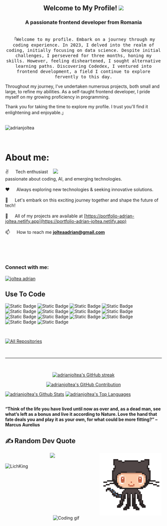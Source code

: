 <h2 align="center">
  Welcome to My Profile!
  <img src="https://media.giphy.com/media/hvRJCLFzcasrR4ia7z/giphy.gif" width="28">
</h2>
<h3 align="center">A passionate frontend developer from Romania</h3>

<p align="center"> 
  <samp>
    <br>
    「Welcome to my profile. Embark on a journey through my coding experience. In 2023, I delved into the realm of coding, initially focusing on data science. Despite initial challenges, I persevered for three months, honing my skills. However, feeling disheartened, I sought alternative learning paths. Discovering Codedex, I ventured into frontend development, a field I continue to explore fervently to this day.

Throughout my journey, I've undertaken numerous projects, both small and large, to refine my abilities. As a self-taught frontend developer, I pride myself on my growing proficiency in programming.

Thank you for taking the time to explore my profile. I trust you'll find it enlightening and enjoyable.」
    <br>
    <br>
  </samp>
</p>

<p align="left"> <img src="https://komarev.com/ghpvc/?username=adrianjoltea&label=Profile%20views&color=0e75b6&style=flat" alt="adrianjoltea" /> </p>
<br/>

<!-- About Section -->
 # About me:
 
<p>
 <img src="https://media.giphy.com/media/v1.Y2lkPTc5MGI3NjExaHp0c3RwOTkxejd0b3EwOGh4ajBoMHIxa3N0ZDFqOWZrMjNkbjFsMCZlcD12MV9pbnRlcm5hbF9naWZfYnlfaWQmY3Q9Zw/26tn33aiTi1jkl6H6/giphy.gif" width="350" align="right">
  
 ✌️ &emsp; Tech enthusiast passionate about coding, AI, and emerging technologies. <br/><br/>
 ❤️ &emsp; Always exploring new technologies & seeking innovative solutions.<br/><br/>
 📧 &emsp; Let's embark on this exciting journey together and shape the future of tech!<br/><br/>
 💬 &emsp; All of my projects are available at [https://portfolio-adrian-joltea.netlify.app](https://portfolio-adrian-joltea.netlify.app)<br/><br/>
 📫 &emsp; How to reach me **jolteaadrian@gmail.com**<br/><br/>

</p>

<br/>
<br/>
<h3 align="left">Connect with me:</h3>
<p align="left">
<a href="https://linkedin.com/in/joltea adrian" target="blank"><img align="center" src="https://raw.githubusercontent.com/rahuldkjain/github-profile-readme-generator/master/src/images/icons/Social/linked-in-alt.svg" alt="joltea adrian" height="30" width="40" /></a>
</p>

## Use To Code


![Static Badge](https://img.shields.io/badge/Html-%23E34F26?style=for-the-badge&logo=Html5&labelColor=black)
![Static Badge](https://img.shields.io/badge/Css-%231572B6?style=for-the-badge&logo=Css3&labelColor=black)
![Static Badge](https://img.shields.io/badge/VS_code-%23007ACC?style=for-the-badge&logo=Visual-studio-code&labelColor=black)
![Static Badge](https://img.shields.io/badge/Sass-%23CC6699?style=for-the-badge&logo=Sass&labelColor=black)
![Static Badge](https://img.shields.io/badge/JavaScript-%23F7DF1E?style=for-the-badge&logo=Javascript&labelColor=black)
![Static Badge](https://img.shields.io/badge/TypeScript-%233178C6?style=for-the-badge&logo=Typescript&labelColor=black)
![Static Badge](https://img.shields.io/badge/NestJS-%23E0234E?style=for-the-badge&logo=NestJS&labelColor=black)
![Static Badge](https://img.shields.io/badge/NodeJS-%23339933?style=for-the-badge&logo=Node.js&labelColor=black)
![Static Badge](https://img.shields.io/badge/MongoDB-%2347A248?style=for-the-badge&logo=Mongodb&labelColor=black)
![Static Badge](https://img.shields.io/badge/Mongoose-%23880000?style=for-the-badge&logo=Mongoose&labelColor=black)
![Static Badge](https://img.shields.io/badge/React-%2361DAFB?style=for-the-badge&logo=react&labelColor=black)
![Static Badge](https://img.shields.io/badge/React_Hook_Form-%23EC5990?style=for-the-badge&logo=react-hook-form&labelColor=black)
![Static Badge](https://img.shields.io/badge/React_Router-%23CA4245?style=for-the-badge&logo=react-router&labelColor=black)
![Static Badge](https://img.shields.io/badge/Vite-%23646CFF?style=for-the-badge&logo=vite&labelColor=black)




<br/>

<p align="left">
  <a href="https://github.com/adrianjoltea?tab=repositories" target="_blank"><img alt="All Repositories" title="All Repositories" src="https://img.shields.io/badge/-All%20Repos-2962FF?style=for-the-badge&logo=koding&logoColor=white"/></a>
</p>

<br/>
<hr/>
<br/>

<p align="center">
  <a href="https://github.com/adrianjoltea">
    <img src="https://github-readme-streak-stats.herokuapp.com/?user=adrianjoltea&theme=react&border=22d3ee&background=0D1117" alt="adrianjoltea's GitHub streak"/>
  </a>
</p>

<p align="center">
  <a href="https://github.com/adrianjoltea">
    <img src="https://github-profile-summary-cards.vercel.app/api/cards/profile-details?username=adrianjoltea&theme=react" alt="adrianjoltea's GitHub Contribution"/>
  </a>
</p>

<a> 
    <a href="https://github.com/adrianjoltea"><img alt="adrianjoltea's Github Stats" src="https://denvercoder1-github-readme-stats.vercel.app/api?username=adrianjoltea&show_icons=true&count_private=true&theme=react&border_color=22d3ee&bg_color=0D1117&title_color=22d3ee&icon_color=22d3ee" height="192px" width="49.5%"/></a>
  <a href="https://github.com/adrianjoltea"><img alt="adrianjoltea's Top Languages" src="https://denvercoder1-github-readme-stats.vercel.app/api/top-langs/?username=adrianjoltea&langs_count=8&layout=compact&theme=react&border_color=22d3ee&bg_color=0D1117&title_color=22d3ee&icon_color=22d3ee" height="192px" width="49.5%"/></a>
  <br/>
</a>




##

**“Think of the life you have lived until now as over and, as a dead man, see what’s left as a bonus and live it according to Nature. Love the hand that fate deals you and play it as your own, for what could be more fitting?” – Marcus Aurelius**

## ✍️ Random Dev Quote

<div align="center" width="50">
 
![](https://quotes-github-readme.vercel.app/api?type=horizontal&theme=dark) <img src="https://raw.githubusercontent.com/lgzarturo/lgzarturo/master/assets/87202985-820dcb80-c2b6-11ea-9f56-7ec461c497c3.gif" alt="GitHub" style="float: right;" align="right" />
 
</div>

<img align="right" width="350" src="/assets/Coder.gif" alt="Coding gif" />

<img src="https://media.giphy.com/media/v1.Y2lkPTc5MGI3NjExcDQ5cmhxbzJpd3E5ZGw3NnE5cHdrbHpvb2Nncmt6eXhqbXlycWg2aCZlcD12MV9pbnRlcm5hbF9naWZfYnlfaWQmY3Q9Zw/piTF2qfkyjpG4EB5Kk/giphy.gif" alt="LichKing" width="1000" align="center">

